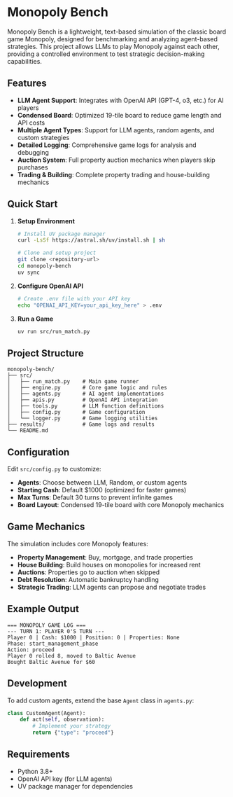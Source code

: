 # Monopoly Bench

Monopoly Bench is a lightweight, text-based simulation of the classic board game Monopoly, designed for benchmarking and analyzing agent-based strategies. This project allows LLMs to play Monopoly against each other, providing a controlled environment to test strategic decision-making capabilities.

## Features

- **LLM Agent Support**: Integrates with OpenAI API (GPT-4, o3, etc.) for AI players
- **Condensed Board**: Optimized 19-tile board to reduce game length and API costs
- **Multiple Agent Types**: Support for LLM agents, random agents, and custom strategies
- **Detailed Logging**: Comprehensive game logs for analysis and debugging
- **Auction System**: Full property auction mechanics when players skip purchases
- **Trading & Building**: Complete property trading and house-building mechanics

## Quick Start

1. **Setup Environment**
   ```bash
   # Install UV package manager
   curl -LsSf https://astral.sh/uv/install.sh | sh
   
   # Clone and setup project
   git clone <repository-url>
   cd monopoly-bench
   uv sync
   ```

2. **Configure OpenAI API**
   ```bash
   # Create .env file with your API key
   echo "OPENAI_API_KEY=your_api_key_here" > .env
   ```

3. **Run a Game**
   ```bash
   uv run src/run_match.py
   ```

## Project Structure

```
monopoly-bench/
├── src/
│   ├── run_match.py    # Main game runner
│   ├── engine.py       # Core game logic and rules
│   ├── agents.py       # AI agent implementations
│   ├── apis.py         # OpenAI API integration
│   ├── tools.py        # LLM function definitions
│   ├── config.py       # Game configuration
│   └── logger.py       # Game logging utilities
├── results/            # Game logs and results
└── README.md
```

## Configuration

Edit `src/config.py` to customize:

- **Agents**: Choose between LLM, Random, or custom agents
- **Starting Cash**: Default $1000 (optimized for faster games)
- **Max Turns**: Default 30 turns to prevent infinite games
- **Board Layout**: Condensed 19-tile board with core Monopoly mechanics

## Game Mechanics

The simulation includes core Monopoly features:

- **Property Management**: Buy, mortgage, and trade properties
- **House Building**: Build houses on monopolies for increased rent
- **Auctions**: Properties go to auction when skipped
- **Debt Resolution**: Automatic bankruptcy handling
- **Strategic Trading**: LLM agents can propose and negotiate trades

## Example Output

```
=== MONOPOLY GAME LOG ===
--- TURN 1: PLAYER 0'S TURN ---
Player 0 | Cash: $1000 | Position: 0 | Properties: None
Phase: start_management_phase
Action: proceed
Player 0 rolled 8, moved to Baltic Avenue
Bought Baltic Avenue for $60
```

## Development

To add custom agents, extend the base `Agent` class in `agents.py`:

```python
class CustomAgent(Agent):
    def act(self, observation):
        # Implement your strategy
        return {"type": "proceed"}
```

## Requirements

- Python 3.8+
- OpenAI API key (for LLM agents)
- UV package manager for dependencies